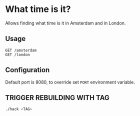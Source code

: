 # What time is it?

Allows finding what time is it in Amsterdam and in London.

## Usage

```
GET /amsterdam
GET /london
```

## Configuration

Default port is 8080, to override set `PORT` environment variable.

## TRIGGER REBUILDING WITH TAG
```bash
./hack <TAG>
```


